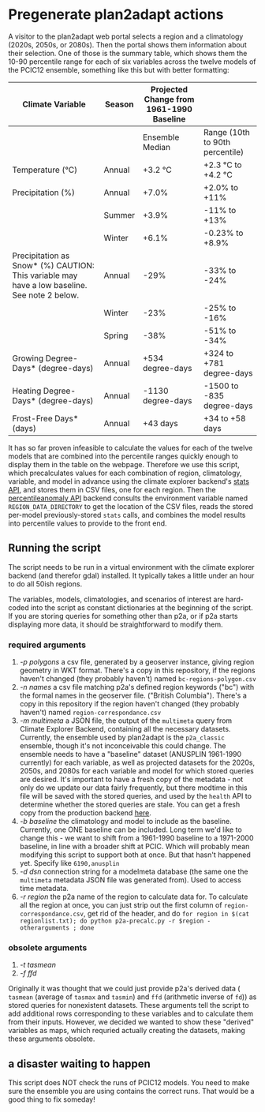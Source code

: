 # Pregenerate plan2adapt actions

A visitor to the plan2adapt web portal selects a region and a climatology  (2020s, 2050s, or 2080s). Then the portal shows them information about their selection. One of those is the summary table, which shows them the 10-90 percentile range for each of six variables across the twelve models of the PCIC12 ensemble, something like this but with better formatting:

| Climate Variable                                                                              | Season | Projected Change from 1961-1990 Baseline |                                 |
|-----------------------------------------------------------------------------------------------|--------|------------------------------------------|---------------------------------|
|                                                                                               |        | Ensemble Median                          | Range (10th to 90th percentile) |
| Temperature (°C)                                                                              | Annual | +3.2 °C                                  | +2.3 °C to +4.2 °C              |
| Precipitation (%)                                                                             | Annual | +7.0%                                    | +2.0% to +11%                   |
|                                                                                               | Summer | +3.9%                                    | -11% to +13%                    |
|                                                                                               | Winter | +6.1%                                    | -0.23% to +8.9%                 |
| Precipitation as Snow* (%) CAUTION: This variable may have a low baseline. See note 2 below.  | Annual | -29%                                     | -33% to -24%                    |
|                                                                                               | Winter | -23%                                     | -25% to -16%                    |
|                                                                                               | Spring | -38%                                     | -51% to -34%                    |
| Growing Degree-Days* (degree-days)                                                            | Annual | +534 degree-days                         | +324 to +781 degree-days        |
| Heating Degree-Days* (degree-days)                                                            | Annual | -1130 degree-days                        | -1500 to -835 degree-days       |
| Frost-Free Days* (days)                                                                       | Annual | +43 days                                 | +34 to +58 days                 |                                                                               |

It has so far proven infeasible to calculate the values for each of the twelve models that are combined into the percentile ranges quickly enough to display them in the table on the webpage. Therefore we use this script, which precalculates values for each combination of region, climatology, variable, and model in advance using the climate explorer backend's [stats API](https://github.com/pacificclimate/climate-explorer-backend/blob/master/ce/api/stats.py), and stores them in CSV files, one for each region. Then the [percentileanomaly API](https://github.com/pacificclimate/climate-explorer-backend/blob/master/ce/api/percentileanomaly.py)  backend consults the environment variable named `REGION_DATA_DIRECTORY` to get the location of the CSV files, reads the stored per-model previously-stored `stats` calls, and combines the model results into percentile values to provide to the front end.

## Running the script
The script needs to be run in a virtual environment with the climate explorer backend (and therefor gdal) installed. It typically takes a little under an hour to do all 50ish regions.

The variables, models, climatologies, and scenarios of interest are hard-coded into the script as constant dictionaries at the beginning of the script. If you are storing queries for something other than p2a, or if p2a starts displaying more data, it should be straightforward to modify them.

### required arguments
1. *-p polygons* a csv file, generated by a geoserver instance, giving region geometry in WKT format. There's a copy in this repository, if the regions haven't changed (they probably haven't) named `bc-regions-polygon.csv`
2. *-n names* a csv file matching p2a's defined region keywords ("bc") with the formal names in the geoserver file. ("British Columbia"). There's a copy in this repository if the region haven't changed (they probably haven't) named `region-correspondance.csv`
3. *-m multimeta* a JSON file, the output of the `multimeta` query from Climate Explorer Backend, containing all the necessary datasets. Currently, the ensemble used by plan2adapt is the `p2a_classic` ensemble, though it's not inconceivable this could change. The ensemble needs to have a "baseline" dataset (ANUSPLIN 1961-1990 currently) for each variable, as well as projected datasets for the 2020s, 2050s, and 2080s for each variable and model for which stored queries are desired. It's important to have a fresh copy of the metadata - not only do we update our data fairly frequently, but there modtime in this file will be saved with the stored queries, and used by the `health` API to determine whether the stored queries are stale. You can get a fresh copy from the production backend [here](https://services.pacificclimate.org/pcex/api/multimeta?ensemble_name=p2a_classic). 
4. *-b baseline* the climatology and model to include as the baseline. Currently, one ONE baseline can be included. Long term we'd like to change this - we want to shift from a 1961-1990 baseline to a 1971-2000 baseline, in line with a broader shift at PCIC. Which will probably mean modifying this script to support both at once. But that hasn't happened yet. Specify like `6190,anusplin`
5. *-d dsn* connection string for a modelmeta database (the same one the `multimeta` metadata JSON file was generated from). Used to access time metadata.
6. *-r region* the p2a name of the region to calculate data for. To calculate all the region at once, you can just strip out the first column of `region-correspondance.csv`, get rid of the header, and do `for region in $(cat regionlist.txt); do python p2a-precalc.py -r $region -otherarguments ; done` 

### obsolete arguments
1. *-t tasmean* 
2. *-f ffd* 

Originally it was thought that we could just provide p2a's derived data ( `tasmean` (average of `tasmax` and `tasmin`) and `ffd` (arithmetic inverse of `fd`)) as stored queries for nonexistent datasets. These arguments tell the script to add additional rows corresponding to these variables and to calculate them from their inputs. However, we decided we wanted to show these "derived" variables as maps, which requried actually creating the datasets, making these arguments obsolete.

## a disaster waiting to happen
This script does NOT check the runs of PCIC12 models. You need to make sure the ensemble you are using contains the correct runs. That would be a good thing to fix someday!
